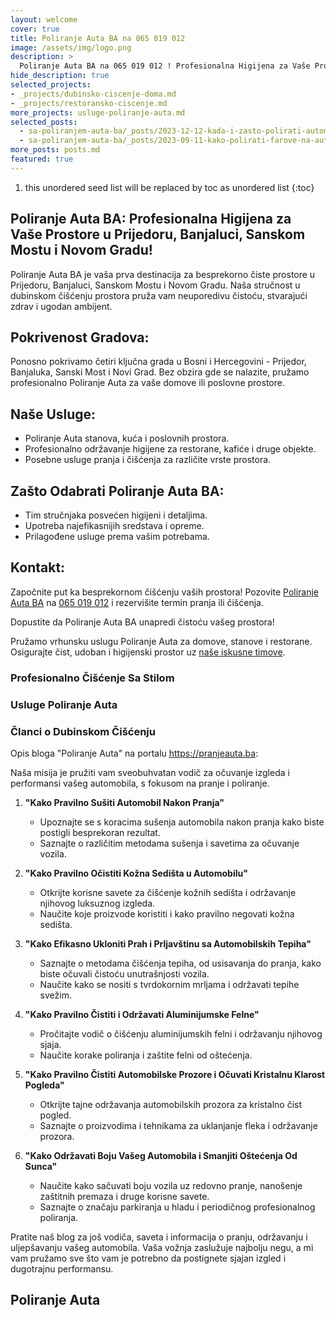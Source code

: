 ```yaml
---
layout: welcome
cover: true
title: Poliranje Auta BA na 065 019 012
image: /assets/img/logo.png
description: >
  Poliranje Auta BA na 065 019 012 ! Profesionalna Higijena za Vaše Prostore u Prijedoru, Banjaluci, Sanskom Mostu i Novom Gradu!
hide_description: true
selected_projects:
- _projects/dubinsko-ciscenje-doma.md
- _projects/restoransko-ciscenje.md
more_projects: usluge-poliranje-auta.md
selected_posts:
  - sa-poliranjem-auta-ba/_posts/2023-12-12-kada-i-zasto-polirati-automobil.md
  - sa-poliranjem-auta-ba/_posts/2023-09-11-kako-polirati-farove-na-automobilu-vodic-za-bolju-vidljivost.md
more_posts: posts.md
featured: true
---
```


1. this unordered seed list will be replaced by toc as unordered list
{:toc}


## Poliranje Auta BA: Profesionalna Higijena za Vaše Prostore u Prijedoru, Banjaluci, Sanskom Mostu i Novom Gradu!

Poliranje Auta BA je vaša prva destinacija za besprekorno čiste prostore u Prijedoru, Banjaluci, Sanskom Mostu i Novom Gradu. Naša stručnost u dubinskom čišćenju prostora pruža vam neuporedivu čistoću, stvarajući zdrav i ugodan ambijent.

<script src="https://cdn.lordicon.com/lordicon.js"></script>
<div class="centered">
<lord-icon
    src="https://cdn.lordicon.com/zdebnsrp.json"
    trigger="loop"
    colors="primary:#FF8C00,secondary:#CCCCCC"
    style="width:250px;height:250px">
</lord-icon>
</div>

## Pokrivenost Gradova:

Ponosno pokrivamo četiri ključna grada u Bosni i Hercegovini - Prijedor, Banjaluka, Sanski Most i Novi Grad. Bez obzira gde se nalazite, pružamo profesionalno Poliranje Auta  za vaše domove ili poslovne prostore.

<div class="centered">
<lord-icon
    src="https://cdn.lordicon.com/pzdaizbm.json"
    trigger="loop"
    colors="primary:#FF8C00,secondary:#CCCCCC"
    style="width:250px;height:250px">
</lord-icon>
</div>

## Naše Usluge:

- Poliranje Auta  stanova, kuća i poslovnih prostora.
- Profesionalno održavanje higijene za restorane, kafiće i druge objekte.
- Posebne usluge pranja i čišćenja za različite vrste prostora.

<div class="centered">
<lord-icon
    src="https://cdn.lordicon.com/vykfwhbl.json"
    trigger="loop"
    colors="primary:#FF8C00,secondary:#CCCCCC"
    style="width:250px;height:250px">
</lord-icon>
</div>

## Zašto Odabrati Poliranje Auta BA:

- Tim stručnjaka posvećen higijeni i detaljima.
- Upotreba najefikasnijih sredstava i opreme.
- Prilagođene usluge prema vašim potrebama.

<div class="centered">
<lord-icon
    src="https://cdn.lordicon.com/pqxpvgtw.json"
    trigger="loop"
    colors="primary:#FF8C00,secondary:#CCCCCC"
    style="width:250px;height:250px">
</lord-icon>
</div>

## Kontakt:

Započnite put ka besprekornom čišćenju vaših prostora! Pozovite [Poliranje Auta BA](/kontakt/) na [065 019 012](tel:+38765019012) i rezervišite termin pranja ili čišćenja.

<div class="centered">
<lord-icon
    src="https://cdn.lordicon.com/ixvpzmyr.json"
    trigger="loop"
    colors="primary:#FF8C00,secondary:#CCCCCC"
    style="width:250px;height:250px">
</lord-icon>
</div>

Dopustite da Poliranje Auta BA unapredi čistoću vašeg prostora!

Pružamo vrhunsku uslugu Poliranje Auta za domove, stanove i restorane. Osigurajte čist, udoban i higijenski prostor uz [naše iskusne timove](/kontakt/).

<div class="centered">
<lord-icon
    src="https://cdn.lordicon.com/ynfkqjnz.json"
    trigger="loop"
    colors="primary:#FF8C00,secondary:#CCCCCC"
    style="width:250px;height:250px">
</lord-icon>
</div>

### Profesionalno Čišćenje Sa Stilom

### Usluge Poliranje Auta

<!--projects-->

### Članci o Dubinskom Čišćenju

Opis bloga "Poliranje Auta" na portalu https://pranjeauta.ba:

Naša misija je pružiti vam sveobuhvatan vodič za očuvanje izgleda i performansi vašeg automobila, s fokusom na pranje i poliranje.

1. **"Kako Pravilno Sušiti Automobil Nakon Pranja"**
   - Upoznajte se s koracima sušenja automobila nakon pranja kako biste postigli besprekoran rezultat.
   - Saznajte o različitim metodama sušenja i savetima za očuvanje vozila.

2. **"Kako Pravilno Očistiti Kožna Sedišta u Automobilu"**
   - Otkrijte korisne savete za čišćenje kožnih sedišta i održavanje njihovog luksuznog izgleda.
   - Naučite koje proizvode koristiti i kako pravilno negovati kožna sedišta.

3. **"Kako Efikasno Ukloniti Prah i Prljavštinu sa Automobilskih Tepiha"**
   - Saznajte o metodama čišćenja tepiha, od usisavanja do pranja, kako biste očuvali čistoću unutrašnjosti vozila.
   - Naučite kako se nositi s tvrdokornim mrljama i održavati tepihe svežim.

4. **"Kako Pravilno Čistiti i Održavati Aluminijumske Felne"**
   - Pročitajte vodič o čišćenju aluminijumskih felni i održavanju njihovog sjaja.
   - Naučite korake poliranja i zaštite felni od oštećenja.

5. **"Kako Pravilno Čistiti Automobilske Prozore i Očuvati Kristalnu Klarost Pogleda"**
   - Otkrijte tajne održavanja automobilskih prozora za kristalno čist pogled.
   - Saznajte o proizvodima i tehnikama za uklanjanje fleka i održavanje prozora.

6. **"Kako Održavati Boju Vašeg Automobila i Smanjiti Oštećenja Od Sunca"**
   - Naučite kako sačuvati boju vozila uz redovno pranje, nanošenje zaštitnih premaza i druge korisne savete.
   - Saznajte o značaju parkiranja u hladu i periodičnog profesionalnog poliranja.

Pratite naš blog za još vodiča, saveta i informacija o pranju, održavanju i uljepšavanju vašeg automobila. Vaša vožnja zaslužuje najbolju negu, a mi vam pružamo sve što vam je potrebno da postignete sjajan izgled i dugotrajnu performansu.

<!--posts-->

## Poliranje Auta 

<!--author-->

